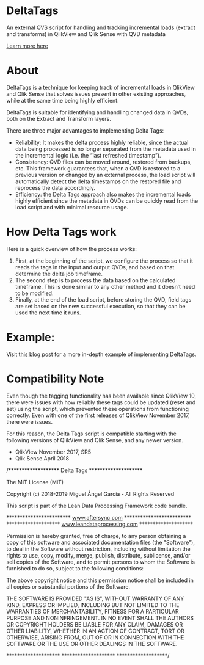 # DeltaTags
An external QVS script for handling and tracking incremental loads (extract and transforms) in QlikView and Qlik Sense with QVD metadata

[Learn more here](https://aftersync.com/blog/delta-tags-a-new-mechanism-for-efficiently-keeping-track-of-incremental-reloads-in-qlikview-and-qlik-sense)

# About
DeltaTags is a technique for keeping track of incremental loads in QlikView and Qlik Sense that solves issues present in other existing approaches, while at the same time being highly efficient.

DeltaTags is suitable for identifying and handling changed data in QVDs, both on the Extract and Transform layers.

There are three major advantages to implementing Delta Tags:

* Reliability: It makes the delta process highly reliable, since the actual data being processed is no longer separated from the metadata used in the incremental logic (i.e. the “last refreshed timestamp”).
* Consistency: QVD files can be moved around, restored from backups, etc. This framework guarantees that, when a QVD is restored to a previous version or changed by an external process, the load script will automatically detect the delta timestamps on the restored file and reprocess the data accordingly.
* Efficiency: the Delta Tags approach also makes the incremental loads highly efficient since the metadata in QVDs can be quickly read from the load script and with minimal resource usage.

# How Delta Tags work
Here is a quick overview of how the process works:

1. First, at the beginning of the script, we configure the process so that it reads the tags in the input and output QVDs, and based on that determine the delta job timeframe.
2. The second step is to process the data based on the calculated timeframe. This is done similar to any other method and it doesn’t need to be modified.
3. Finally, at the end of the load script, before storing the QVD, field tags are set based on the new successful execution, so that they can be used the next time it runs.

# Example:

Visit [this blog post](https://aftersync.com/blog/delta-tags-a-new-mechanism-for-efficiently-keeping-track-of-incremental-reloads-in-qlikview-and-qlik-sense) for a more in-depth example of implementing DeltaTags.

# Compatibility Note
Even though the tagging functionality has been available since QlikView 10, there were issues with how reliably these tags could be updated (reset and set) using the script, which prevented these operations from functioning correctly. Even with one of the first releases of QlikView November 2017, there were issues.

For this reason, the Delta Tags script is compatible starting with the following versions of QlikView and Qlik Sense, and any newer version.

* QlikView November 2017, SR5
* Qlik Sense April 2018

/*******************                 Delta Tags                 ********************

The MIT License (MIT)

Copyright (c) 2018-2019 Miguel Ángel García - All Rights Reserved

This script is part of the Lean Data Processing Framework code bundle.

************************         www.aftersync.com         *************************
********************         www.leandataprocessing.com         ********************

Permission is hereby granted, free of charge, to any person obtaining a copy of
this software and associated documentation files (the "Software"), to deal in
the Software without restriction, including without limitation the rights to
use, copy, modify, merge, publish, distribute, sublicense, and/or sell copies of
the Software, and to permit persons to whom the Software is furnished to do so,
subject to the following conditions:

The above copyright notice and this permission notice shall be included in all
copies or substantial portions of the Software.

THE SOFTWARE IS PROVIDED "AS IS", WITHOUT WARRANTY OF ANY KIND, EXPRESS OR
IMPLIED, INCLUDING BUT NOT LIMITED TO THE WARRANTIES OF MERCHANTABILITY, FITNESS
FOR A PARTICULAR PURPOSE AND NONINFRINGEMENT. IN NO EVENT SHALL THE AUTHORS OR
COPYRIGHT HOLDERS BE LIABLE FOR ANY CLAIM, DAMAGES OR OTHER LIABILITY, WHETHER
IN AN ACTION OF CONTRACT, TORT OR OTHERWISE, ARISING FROM, OUT OF OR IN
CONNECTION WITH THE SOFTWARE OR THE USE OR OTHER DEALINGS IN THE SOFTWARE.

********************			********************			*******************/
